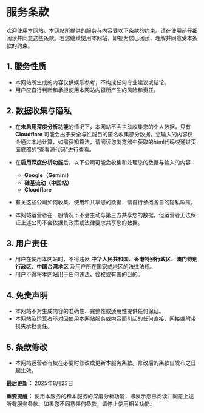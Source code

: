 # 服务条款

欢迎使用本网站。本网站所提供的服务与内容受以下条款的约束。请在使用前仔细阅读并同意这些条款。若您继续使用本网站，即视为您已阅读、理解并同意受本条款的约束。

## 1. 服务性质

* 本网站所生成的内容仅供娱乐参考，不构成任何专业建议或结论。
* 用户应自行判断和承担使用本网站内容所产生的风险和责任。

## 2. 数据收集与隐私

* 在**未启用深度分析功能**的情况下，本网站不会主动收集您的个人数据，只有 **Cloudflare** 可能会出于安全与性能目的匿名收集部分数据，您输入的内容仅会通过本地计算，如需获知算法，请阅读您浏览器中获取的html代码或通过页面底部的“查看源代码”进行查看。
* 在**启用深度分析功能**后，以下公司可能会收集和处理您的数据与输入的内容：

  * **Google（Gemini）**
  * **硅基流动（中国站）**
  * **Cloudflare**
* 有关这些公司如何收集、使用和共享您的数据，请自行参阅各自的隐私政策。
* 本网站运营者在一般情况下不会主动与第三方共享您的数据。但运营者无法保证上述公司不会依据其政策或法律要求共享您的数据。

## 3. 用户责任

* 用户在使用本网站时，不得违反 **中华人民共和国**、**香港特别行政区**、**澳门特别行政区**、**中国台湾地区** 及用户所在国家或地区的法律法规。
* 用户不得将本网站用于任何违法、侵权或有害的目的。

## 4. 免责声明

* 本网站不对生成内容的准确性、完整性或适用性提供任何保证。
* 本网站及运营者不对因使用本网站服务或内容而引起的任何直接、间接或附带损失承担责任。

## 5. 条款修改

* 本网站运营者有权在必要时修改或更新本服务条款。修改后的条款自发布之日起生效。


**最后更新：** 2025年8月23日

**重要提醒：** 使用本服务的和本服务的深度分析功能，即表示您已阅读并同意上述所有服务条款。如果您不同意任何条款，请停止使用相关功能。
